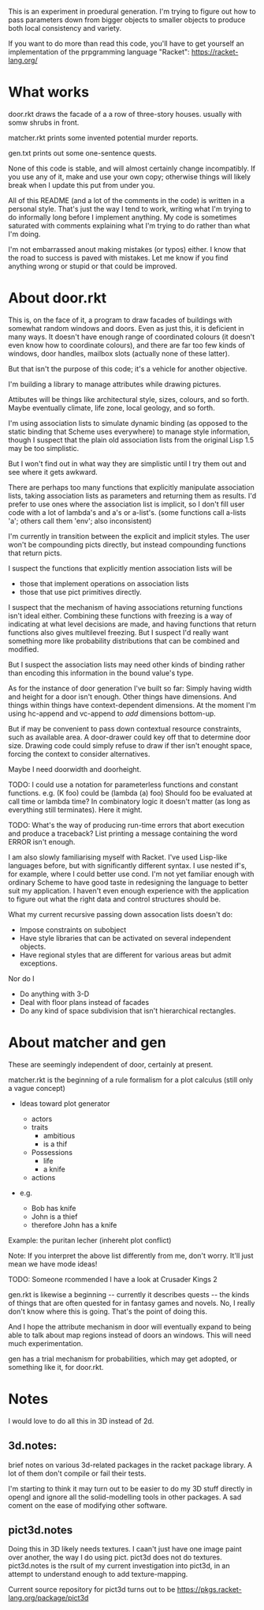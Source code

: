 This is an experiment in proedural generation.  I'm trying to figure out how to pass parameters down from bigger objects to smaller objects to produce both local consistency and variety.

If you want to do more than read this code, you'll have to get yourself an implementation of the prpgramming language "Racket": https://racket-lang.org/

# What works

door.rkt draws the facade of a a row of three-story houses. usually with somw shrubs in front.

matcher.rkt prints some invented potential murder reports.

gen.txt prints out some one-sentence quests.

None of this code is stable, and will almost certainly change incompatibly.
If you use any of it, make and use your own copy; otherwise things will likely break when I update this put from under you.

All of this README (and a lot of the comments in the code) is written in a personal style.  That's just the way I tend to work, writing what I'm trying to do informally long before I implement anything.  My code is sometimes saturated with comments explaining what I'm trying to do rather than what I'm doing.

I'm not embarrassed anout making mistakes (or typos) either.  I know that the road to success is paved with mistakes.  Let me know if you find anything wrong or stupid or that could be improved.

# About door.rkt

This is, on the face of it, a program to draw facades of buildings with somewhat random windows and doors.  Even as just this, it is deficient in many ways.  It doesn't have enough range of coordinated colours (it doesn't even know how to coordinate colours), and there are far too few kinds of windows, door handles, mailbox slots (actually none of these latter).

But that isn't the purpose of this code; it's a vehicle for another objective.

I'm building a library to manage attributes while drawing pictures.

Attibutes will be things like architectural style, sizes, colours, and so forth.  Maybe eventually climate, life zone, local geology, and so forth.

I'm using association lists to simulate dynamic binding (as opposed to the static binding that Scheme uses everywhere) to manage style information,
though I suspect that the plain old association lists from the original Lisp 1.5 may be too simplistic.

But I won't find out in what way they are simplistic until I try them out and see where it gets awkward.

There are perhaps too many functions that explicitly manipulate association lists,
taking association lists as parameters and returning them as results.
I'd prefer to use ones where the association list is implicit,
so I don't fill user code with a lot of lambda's and a's or a-list's.
(some functions call a-lists 'a'; others call them 'env'; also inconsistent)

I'm currently in transition between the explicit and implicit styles.
The user won't be compounding picts directly,
but instead compounding functions that return picts.

I suspect the functions that explicitly mention association lists will be
* those that implement operations on association lists
* those that use pict primitives directly.

I suspect that the mechanism of having associations returning functions isn't ideal either.
Combining these functions with freezing is a way of indicating at what level decisions are made,
and having functions that return functions also gives multilevel freezing.
But I suspect I'd really want something more like probability distributions that can be combined and modified.

But I suspect the association lists may need other kinds of binding rather than encoding this information in the bound value's type.

As for the instance of door generation I've built so far:
Simply having width and height for a door isn't enough.
Other things have dimensions.
And things within things have context-dependent dimensions.
At the moment I'm using hc-append and vc-append to *add* dimensions bottom-up.

But if may be convenient to pass down contextual resource constraints, such as available area.  A door-drawer could key off that to determine door size.  Drawing code could simply refuse to draw if ther isn't enought space, forcing the context to consider alternatives.

Maybe I need doorwidth and doorheight.

TODO:  I could use a notation for parameterless functions and constant functions.
e.g. (K foo) could be (lambda (a) foo)
Should foo be evaluated at call time or lambda time?
In combinatory logic it doesn't matter (as long as everything still terminates).  Here it might.

TODO: What's the way of producing run-time errors that abort execution and produce a traceback?  List printing a message containing the word ERROR isn't enough.

I am also slowly familiarising myself with Racket.
I've used Lisp-like languages before, but with significantly different syntax.
I use nested if's, for example, where I could better use cond.
I'm not yet familiar enough with ordinary Scheme to have good taste in redesigning the language to better suit my application.
I haven't even enough experience with the application to figure out what the right data and control structures should be.

What my current recursive passing down assocation lists doesn't do:

* Impose constraints on subobject
* Have style libraries that can be activated on several independent objects.
* Have regional styles that are different for various areas but admit exceptions.

Nor do I
* Do anything with 3-D
* Deal with floor plans instead of facades
* Do any kind of space subdivision that isn't hierarchical rectangles.

# About matcher and gen

These are seemingly independent of door, certainly at present.

matcher.rkt is the beginning of a rule formalism for a plot calculus (still only a vague concept)

* Ideas toward plot generator
  * actors
  * traits
    * ambitious
    * is a thif
  * Possessions
    * life
    * a knife
  * actions

* e.g.
  * Bob has knife
  * John is a thief
  * therefore John has a knife

Example: the puritan lecher (inhereht plot conflict)

Note:  If you interpret the above list differently from me, don't worry.
It'll just mean we have mode ideas!

TODO: Someone rcommended I have a look at Crusader Kings 2


gen.rkt is likewise a beginning -- currently it describes quests -- the kinds of things that are often quested for in fantasy games and novels.  No, I really don't know where this is going.  That's the point of doing this.

And I hope the attribute mechanism in door will eventually expand to being able to talk about map regions instead of doors an windows.  This will need much experimentation.

gen has a trial mechanism for probabilities, which may get adopted, or something like it, for door.rkt.

# Notes

I would love to do all this in 3D instead of 2d.

## 3d.notes:

brief notes on various 3d-related packages in the racket package library.  A lot of them don't compile or fail their tests.

I'm starting to think it may turn out to be easier to do my 3D stuff directly in opengl and ignore all the solid-modelling tools in other packages.  A sad coment on the ease of modifying other software.

## pict3d.notes

Doing this in 3D likely needs textures.  I caan't just have one image paint over another, the way I do using pict.  pict3d does not do textures.  pict3d.notes is the rsult of my current investigation into pict3d, in an attempt to understand enough to add texture-mapping.

Current source repository for pict3d turns out to be https://pkgs.racket-lang.org/package/pict3d
